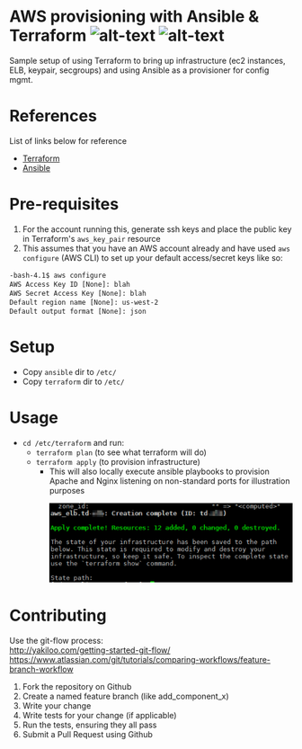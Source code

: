 # AWS provisioning with Ansible & Terraform ![alt-text](https://img.shields.io/badge/ansible-2.3.0.0-blue.svg) ![alt-text](https://img.shields.io/badge/terraform-0.9.5-green.svg)
Sample setup of using Terraform to bring up infrastructure (ec2 instances, ELB, keypair, secgroups) and using Ansible as a provisioner for config mgmt.

# References
List of links below for reference
* [Terraform](https://www.terraform.io/)
* [Ansible](https://www.ansible.com/)

# Pre-requisites
1. For the account running this, generate ssh keys and place the public key in Terraform's `aws_key_pair` resource
2. This assumes that you have an AWS account already and have used `aws configure` (AWS CLI) to set up your default access/secret keys like so:
```
-bash-4.1$ aws configure
AWS Access Key ID [None]: blah
AWS Secret Access Key [None]: blah
Default region name [None]: us-west-2
Default output format [None]: json
``` 

# Setup
* Copy `ansible` dir to `/etc/` 
* Copy `terraform` dir to `/etc/`

# Usage
* `cd /etc/terraform` and run:
	* `terraform plan` (to see what terraform will do)
	* `terraform apply` (to provision infrastructure)
		* This will also locally execute ansible playbooks to provision Apache and Nginx listening on non-standard ports for illustration purposes<p>
![alt-text](terra_sshot.png?raw=true "screenshot")

# Contributing
Use the git-flow process: <br>
http://yakiloo.com/getting-started-git-flow/ <br>
https://www.atlassian.com/git/tutorials/comparing-workflows/feature-branch-workflow

1. Fork the repository on Github
2. Create a named feature branch (like add_component_x)
3. Write your change
4. Write tests for your change (if applicable)
5. Run the tests, ensuring they all pass
6. Submit a Pull Request using Github
